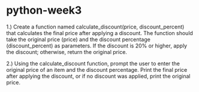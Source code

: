 # python-week3
1.)  Create a function named calculate_discount(price, discount_percent) that calculates the final price after applying a discount. 
     The function should take the original price (price) and the discount percentage (discount_percent) as parameters.
     If the discount is 20% or higher, apply the discount; otherwise, return the original price.
     
2.)  Using the calculate_discount function, prompt the user to enter the original price of an item and the discount percentage. 
     Print the final price after applying the discount, or if no discount was applied, print the original price.
